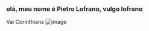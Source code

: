 ### olá, meu nome é Pietro Lofrano, vulgo lofrano
Vai Corinthians 
![image](https://github.com/Plofrano/P_Lofrano/assets/135633858/cf4b7d24-2342-46ae-a342-868b64650a14)
